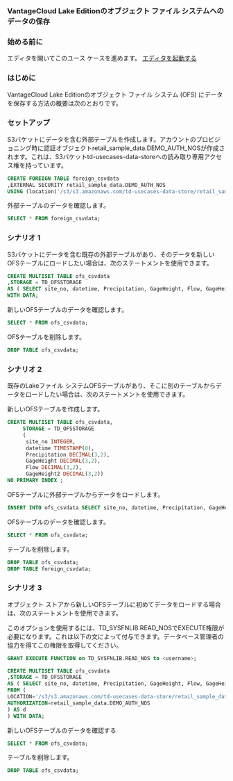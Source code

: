 ### VantageCloud Lake Editionのオブジェクト ファイル システムへのデータの保存

### 始める前に

エディタを開いてこのユース ケースを進めます。
[エディタを起動する](#data={"navigateTo":"editor"})

### はじめに

VantageCloud Lake Editionのオブジェクト ファイル システム (OFS) にデータを保存する方法の概要は次のとおりです。

### セットアップ

S3バケットにデータを含む外部テーブルを作成します。アカウントのプロビジョニング時に認証オブジェクトretail_sample_data.DEMO_AUTH_NOSが作成されます。これは、S3バケットtd-usecases-data-storeへの読み取り専用アクセス権を持っています。

```sql
CREATE FOREIGN TABLE foreign_csvdata
,EXTERNAL SECURITY retail_sample_data.DEMO_AUTH_NOS
USING (location('/s3/s3.amazonaws.com/td-usecases-data-store/retail_sample_data/CSVDATA/'));
```

外部テーブルのデータを確認します。

```sql
SELECT * FROM foreign_csvdata;
```

### シナリオ 1

S3バケットにデータを含む既存の外部テーブルがあり、そのデータを新しいOFSテーブルにロードしたい場合は、次のステートメントを使用できます。

```sql
CREATE MULTISET TABLE ofs_csvdata
,STORAGE = TD_OFSSTORAGE
AS ( SELECT site_no, datetime, Precipitation, GageHeight, Flow, GageHeight2 FROM foreign_csvdata )
WITH DATA;
```

新しいOFSテーブルのデータを確認します。

```sql
SELECT * FROM ofs_csvdata;
```

OFSテーブルを削除します。

```sql
DROP TABLE ofs_csvdata;
```

### シナリオ 2

既存のLakeファイル システムOFSテーブルがあり、そこに別のテーブルからデータをロードしたい場合は、次のステートメントを使用できます。

新しいOFSテーブルを作成します。

```sql
CREATE MULTISET TABLE ofs_csvdata,
     STORAGE = TD_OFSSTORAGE
     (
      site_no INTEGER,
      datetime TIMESTAMP(0),
      Precipitation DECIMAL(3,2),
      GageHeight DECIMAL(3,2),
      Flow DECIMAL(3,2),
      GageHeight2 DECIMAL(3,2))
NO PRIMARY INDEX ;
```

OFSテーブルに外部テーブルからデータをロードします。

```sql
INSERT INTO ofs_csvdata SELECT site_no, datetime, Precipitation, GageHeight, Flow, GageHeight2 FROM foreign_csvdata;
```

OFSテーブルのデータを確認します。

```sql
SELECT * FROM ofs_csvdata;
```

テーブルを削除します。

```sql
DROP TABLE ofs_csvdata;
DROP TABLE foreign_csvdata;
```

### シナリオ 3

オブジェクト ストアから新しいOFSテーブルに初めてデータをロードする場合は、次のステートメントを使用できます。

このオプションを使用するには、TD_SYSFNLIB.READ_NOSでEXECUTE権限が必要になります。これは以下の文によって付与できます。データベース管理者の協力を得てこの権限を取得してください。

```sql
GRANT EXECUTE FUNCTION on TD_SYSFNLIB.READ_NOS to <username>;
```

```sql
CREATE MULTISET TABLE ofs_csvdata
,STORAGE = TD_OFSSTORAGE
AS ( SELECT site_no, datetime, Precipitation, GageHeight, Flow, GageHeight2
FROM (
LOCATION='/s3/s3.amazonaws.com/td-usecases-data-store/retail_sample_data/CSVDATA/'
AUTHORIZATION=retail_sample_data.DEMO_AUTH_NOS
) AS d
) WITH DATA;
```

新しいOFSテーブルのデータを確認する

```sql
SELECT * FROM ofs_csvdata;
```

テーブルを削除します。

```sql
DROP TABLE ofs_csvdata;
```
